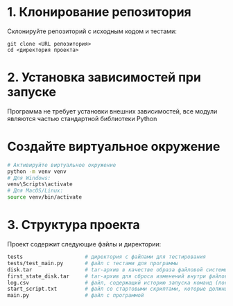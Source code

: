 # 1. Клонирование репозитория

Склонируйте репозиторий с исходным кодом и тестами:

```
git clone <URL репозитория>
cd <директория проекта>
```

# 2. Установка зависимостей при запуске
Программа не требует установки внешних зависимостей, все модули являются частью стандартной библиотеки Python

# Создайте виртуальное окружение

```bash
# Активируйте виртуальное окружение
python -m venv venv
# Для Windows:
venv\Scripts\activate
# Для MacOS/Linux:
source venv/bin/activate
```


# 3. Структура проекта
Проект содержит следующие файлы и директории:
```bash
tests                    # директория с файлами для тестирования
tests/test_main.py       # файл с тестами для программы
disk.tar                 # tar-архив в качестве образа файловой системы
first_state_disk.tar     # tar-архив для сброса изменений внутри файловой системы
log.csv                  # файл, содержащий историю запуска команд (логирование)
start_script.txt         # файл со стартовыми скриптами, которые должны быть выполнены перед началом работы
main.py                  # файл с программой
```

